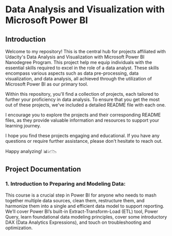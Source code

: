 # Data Analysis and Visualization with Microsoft Power BI


## Introduction
Welcome to my repository! This is the central hub for projects affiliated with Udacity's Data Analysis and Visualization with Microsoft Power BI Nanodegree Program. This project help me equip individuals with the essential skills required to excel in the role of a data analyst. These skills encompass various aspects such as data pre-processing, data visualization, and data analysis, all achieved through the utilization of Microsoft Power BI as our primary tool.

Within this repository, you'll find a collection of projects, each tailored to further your proficiency in data analysis. To ensure that you get the most out of these projects, we've included a detailed README file with each one.<br>

I encourage you to explore the projects and their corresponding README files, as they provide valuable information and resources to support your learning journey.<br>

I hope you find these projects engaging and educational. If you have any questions or require further assistance, please don't hesitate to reach out.<br>

Happy analyzing! 📊📈📉
## Project Documentation

### 1. Introduction to Preparing and Modeling Data:
This course is a crucial step in Power BI for anyone who needs to mash together multiple data sources, clean them, restructure them, and harmonize them into a single and efficient data model to support reporting. We’ll cover Power BI’s built-in Extract-Transform-Load (ETL) tool, Power Query, learn foundational data modeling principles, cover some introductory DAX (Data Analytics Expressions), and touch on troubleshooting and optimization. 
